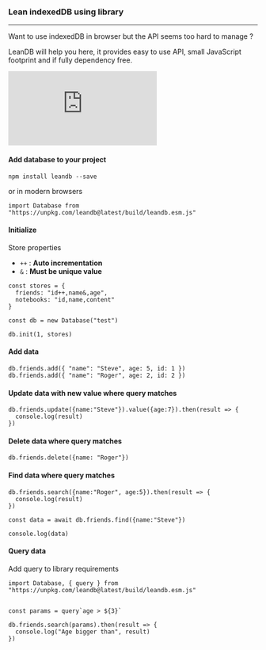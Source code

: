 ### Lean indexedDB using library
-----


Want to use indexedDB in browser but the API seems too hard to manage ? 

LeanDB will help you here, it provides easy to use API, small JavaScript footprint and if fully dependency free.

![gzip size](http://img.badgesize.io/https://unpkg.com/leandb@latest/build/leandb.esm.js?compression=gzip)


#### Add database to your project 

```
npm install leandb --save
```

or in modern browsers


```JS
import Database from "https://unpkg.com/leandb@latest/build/leandb.esm.js"

```


 #### Initialize

Store properties

* `++` : <strong>Auto incrementation</strong>
* `&` : <strong>Must be unique value</strong>



```JS
const stores = {
  friends: "id++,name&,age",
  notebooks: "id,name,content"
}

const db = new Database("test")

db.init(1, stores)

```


#### Add data

```JS
db.friends.add({ "name": "Steve", age: 5, id: 1 })
db.friends.add({ "name": "Roger", age: 2, id: 2 })

```

 #### Update data with new value where query matches

```JS
db.friends.update({name:"Steve"}).value({age:7}).then(result => {
  console.log(result)
})

```

#### Delete data where query matches

```JS
db.friends.delete({name: "Roger"})
```

#### Find data where query matches

```JS
db.friends.search({name:"Roger", age:5}).then(result => {
  console.log(result)
})

const data = await db.friends.find({name:"Steve"})

console.log(data)
```


#### Query data

Add query to library requirements 

```JS 
import Database, { query } from "https://unpkg.com/leandb@latest/build/leandb.esm.js"
```

```JS

const params = query`age > ${3}`

db.friends.search(params).then(result => {
  console.log("Age bigger than", result)
})

```
